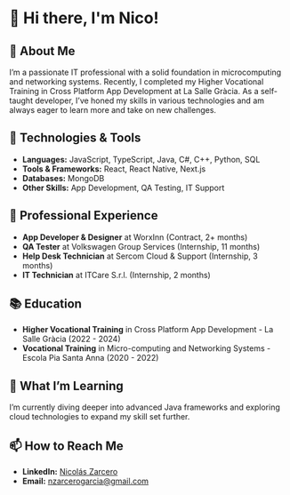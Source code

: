 # 👋 Hi there, I'm Nico!

## 🚀 About Me
I’m a passionate IT professional with a solid foundation in microcomputing and networking systems. Recently, I completed my Higher Vocational Training in Cross Platform App Development at La Salle Gràcia. As a self-taught developer, I’ve honed my skills in various technologies and am always eager to learn more and take on new challenges.

## 🔧 Technologies & Tools
 - **Languages:** JavaScript, TypeScript, Java, C#, C++, Python, SQL
 - **Tools & Frameworks:** React, React Native, Next.js
 - **Databases:** MongoDB
 - **Other Skills:** App Development, QA Testing, IT Support

## 💼 Professional Experience
- **App Developer & Designer** at WorxInn (Contract, 2+ months)
- **QA Tester** at Volkswagen Group Services (Internship, 11 months)
- **Help Desk Technician** at Sercom Cloud & Support (Internship, 3 months)
- **IT Technician** at ITCare S.r.l. (Internship, 2 months)

## 📚 Education
- **Higher Vocational Training** in Cross Platform App Development - La Salle Gràcia (2022 - 2024)
- **Vocational Training** in Micro-computing and Networking Systems - Escola Pia Santa Anna (2020 - 2022)

## 🌱 What I’m Learning
I’m currently diving deeper into advanced Java frameworks and exploring cloud technologies to expand my skill set further.

## 📫 How to Reach Me
- **LinkedIn:** [Nicolás Zarcero](www.linkedin.com/in/zarcerog)
- **Email:** [nzarcerogarcia@gmail.com](mailto:nzarcerogarcia@gmail.com)
